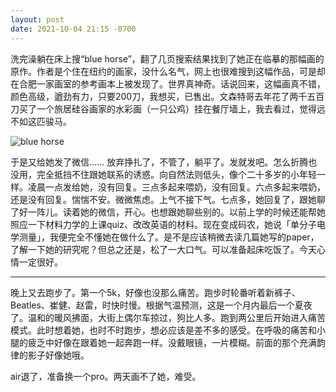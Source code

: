 ```yaml
---
layout: post
date: 2021-10-04 21:15 -0700
---
```


洗完澡躺在床上搜“blue horse”，翻了几页搜索结果找到了她正在临摹的那幅画的原作。作者是个住在纽约的画家，没什么名气，网上也很难搜到这幅作品，可是却在合肥一家画室的参考画本上被发现了。世界真神奇。话说回来，这幅画真不错，颜色高级，遒劲有力，只要200刀，我想买，已售出。文森特哥去年花了两千五百刀买了一个旅居硅谷画家的水彩画（一只公鸡）挂在餐厅墙上，我去看过，觉得远不如这匹骏马。

![blue horse](https://user-images.githubusercontent.com/7303373/135937191-3babf436-9d60-4b31-a6a6-678814e29fe5.jpg)

于是又给她发了微信…… 放弃挣扎了，不管了，躺平了。发就发吧。怎么折腾也没用，完全抵挡不住跟她联系的诱惑。向自然法则低头，像个二十多岁的小年轻一样。凌晨一点发给她，没有回复。三点多起来喂奶，没有回复。六点多起来喂奶，还是没有回复。惴惴不安。微微焦虑。上气不接下气。七点多，她回复了，跟她聊了好一阵儿。读着她的微信，开心。也想跟她聊些别的。以前上学的时候还能帮她照应一下材料力学的上课quiz、改改英语的材料。现在变成码农，她说「单分子电学测量」，我便完全不懂她在做什么了。是不是应该稍微去读几篇她写的paper，了解一下她的研究呢？但总之还是，松了一大口气。可以准备起床吃饭了。今天心情一定很好。

***

晚上又去跑步了。第一个5k，好像也没那么痛苦。跑步时轮番听着新裤子、Beatles、崔健、赵雷，时快时慢。根据气温预测，这是一个月内最后一个夏夜了。温和的暖风拂面，大街上偶尔车掠过，狗比人多。跑到两公里后开始进入痛苦模式。此时想着她，也时不时跑步，想必应该是差不多的感受。在呼吸的痛苦和小腿的疲乏中好像在跟着她一起奔跑一样。没戴眼镜，一片模糊。前面的那个充满韵律的影子好像她哦。

air退了，准备换一个pro。两天画不了她，难受。